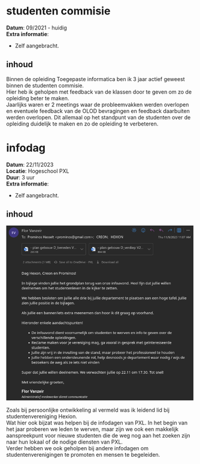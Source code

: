 # studenten commisie
**Datum**: 09/2021 - huidig  
**Extra informatie**:  
- Zelf aangebracht.

## inhoud
Binnen de opleiding Toegepaste informatica ben ik 3 jaar actief geweest binnen de studenten commisie.  
Hier heb ik geholpen met feedback van de klassen door te geven om zo de opleiding beter te maken.  
Jaarlijks waren er 2 meetings waar de probleemvakken werden overlopen en eventuele feedback van de OLOD bevragingen en feedback daarbuiten werden overlopen. Dit allemaal op het standpunt van de studenten over de opleiding duidelijk te maken en zo de opleiding  te verbeteren.

# infodag
**Datum**: 22/11/2023  
**Locatie**: Hogeschool PXL  
**Duur**: 3 uur  
**Extra informatie**:  
- Zelf aangebracht.

## inhoud
<img src="./src/foto_infodag.png" alt="foto inschrijving infodag" width="500"/>

Zoals bij persoonlijke ontwikkeling al vermeld was ik leidend lid bij studentenvereniging Hexion.  
Wat hier ook bijzat was helpen bij de infodagen van PXL. In het begin van het jaar proberen we leden te werven, maar zijn we ook een makkelijk aanspreekpunt voor nieuwe studenten die de weg nog aan het zoeken zijn naar hun lokaal of de nodige diensten van PXL.  
Verder hebben we ook geholpen bij andere infodagen om studentenverenigingen te promoten en mensen te begeleiden.